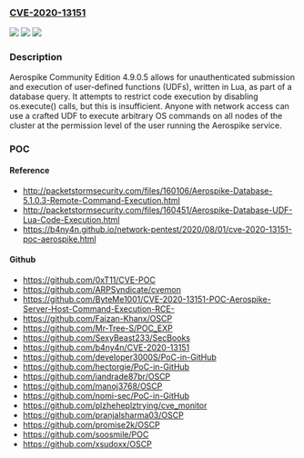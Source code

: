 ### [CVE-2020-13151](https://cve.mitre.org/cgi-bin/cvename.cgi?name=CVE-2020-13151)
![](https://img.shields.io/static/v1?label=Product&message=n%2Fa&color=blue)
![](https://img.shields.io/static/v1?label=Version&message=n%2Fa&color=blue)
![](https://img.shields.io/static/v1?label=Vulnerability&message=n%2Fa&color=brighgreen)

### Description

Aerospike Community Edition 4.9.0.5 allows for unauthenticated submission and execution of user-defined functions (UDFs), written in Lua, as part of a database query. It attempts to restrict code execution by disabling os.execute() calls, but this is insufficient. Anyone with network access can use a crafted UDF to execute arbitrary OS commands on all nodes of the cluster at the permission level of the user running the Aerospike service.

### POC

#### Reference
- http://packetstormsecurity.com/files/160106/Aerospike-Database-5.1.0.3-Remote-Command-Execution.html
- http://packetstormsecurity.com/files/160451/Aerospike-Database-UDF-Lua-Code-Execution.html
- https://b4ny4n.github.io/network-pentest/2020/08/01/cve-2020-13151-poc-aerospike.html

#### Github
- https://github.com/0xT11/CVE-POC
- https://github.com/ARPSyndicate/cvemon
- https://github.com/ByteMe1001/CVE-2020-13151-POC-Aerospike-Server-Host-Command-Execution-RCE-
- https://github.com/Faizan-Khanx/OSCP
- https://github.com/Mr-Tree-S/POC_EXP
- https://github.com/SexyBeast233/SecBooks
- https://github.com/b4ny4n/CVE-2020-13151
- https://github.com/developer3000S/PoC-in-GitHub
- https://github.com/hectorgie/PoC-in-GitHub
- https://github.com/iandrade87br/OSCP
- https://github.com/manoj3768/OSCP
- https://github.com/nomi-sec/PoC-in-GitHub
- https://github.com/plzheheplztrying/cve_monitor
- https://github.com/pranjalsharma03/OSCP
- https://github.com/promise2k/OSCP
- https://github.com/soosmile/POC
- https://github.com/xsudoxx/OSCP

